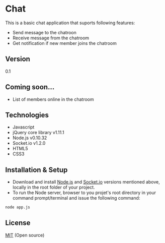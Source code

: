 Chat
====

This is a basic chat application that suports following features:

  - Send message to the chatroon
  - Receive message from the chatroom
  - Get notification if new member joins the chatroom


Version
----

0.1


Coming soon...
----
    
  - List of members online in the chatroom


Technologies
----
* Javascript
* jQuery core library v1.11.1
* Node.js v0.10.32
* Socket.io v1.2.0
* HTML5
* CSS3


Installation & Setup
----

* Download and install [Node.js] and [Socket.io] versions mentioned above, locally in the root folder of your project.
* To run the Node server, browser to you projet's root directory in your command prompt/terminal and issue the following command:

```sh
node app.js
```


License
----

[MIT] (Open source)

[Node.js]:http://nodejs.org/download/
[Socket.io]:https://www.npmjs.org/package/socket.io
[MIT]:http://opensource.org/licenses/MIT